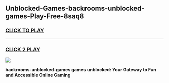
## Unblocked-Games-backrooms-unblocked-games-Play-Free-8saq8
<h3>
<a href="https://premium76.site?title=backrooms-unblocked-games&ref=18A1">CLICK TO PLAY</a></h3>
<hr>

<h3>
<a href="https://premium76.site?title=backrooms-unblocked-games&ref=18A1">CLICK 2 PLAY</a>
  
</h3>

<a href="https://premium76.site?title=backrooms-unblocked-games&ref=18A1"><img src="https://clearcache.store/games.png"></a>


**backrooms-unblocked-games games unblocked: Your Gateway to Fun and Accessible Online Gaming**
